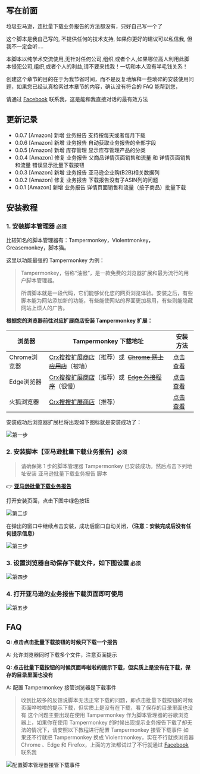 ## **写在前面**

垃圾亚马逊，连批量下载业务报告的方法都没有，只好自己写一个了

这个脚本是我自己写的, 不提供任何的技术支持, 如果你更好的建议可以私信我, 但我不一定会听....

本脚本以纯学术交流使用,无针对任何公司,组织,或者个人,如果哪位高人利用此脚本侵犯公司,组织,或者个人的利益,请不要来找我！一切和本人没有半毛钱关系！

创建这个章节的目的在于为我节省时间，而不是反复地解释一些琐碎的安装使用问题，如果您已经认真检索过本章节的内容，确认没有符合的 FAQ 能帮到您，

请通过 [Facebook](https://www.facebook.com/MaiXiaoMeng) 联系我，这是能和我直接对话的最有效方法

## 更新记录

* 0.0.7 [Amazon] 新增 业务报告 支持按每天或者每月下载
* 0.0.6 [Amazon] 新增 业务报告 自动获取业务报告的全部字段
* 0.0.5 [Amazon] 新增 库存管理 显示库存管理产品的分类
* 0.0.4 [Amazon] 修复 业务报告 父商品详情页面销售和流量 和 详情页面销售和流量 错误显示批量下载按钮
* 0.0.3 [Amazon] 新增 业务报告 亚马逊企业购(B2B)相关数据列
* 0.0.2 [Amazon] 修复 业务报告 下载报告没有子ASIN列的问题
* 0.0.1 [Amazon] 新增 业务报告 详情页面销售和流量（按子商品）批量下载

## 安装教程

### 1. 安装脚本管理器 **`必须`**

比较知名的脚本管理器有：Tampermonkey，Violentmonkey，Greasemonkey，脚本猫。

这里以功能最强的 Tampermonkey 为例：

> Tampermonkey，俗称“油猴”，是一款免费的浏览器扩展和最为流行的用户脚本管理器。
>
> 所谓脚本就是一段代码，它们能够优化您的网页浏览体验。安装之后，有些脚本能为网站添加新的功能，有些能使网站的界面更加易用，有些则能隐藏网站上烦人的广告。

**根据您的浏览器前往对应扩展商店安装  Tampermonkey 扩展：**

| 浏览器       | Tampermonkey 下载地址                                                                                                                                                                                                         | 安装方法                                                                                                          |
| ------------ | ----------------------------------------------------------------------------------------------------------------------------------------------------------------------------------------------------------------------------- | ----------------------------------------------------------------------------------------------------------------- |
| Chrome浏览器 | [Crx搜搜扩展商店](https://www.crxsoso.com/webstore/detail/dhdgffkkebhmkfjojejmpbldmpobfkfo)（推荐）或  ~~[Chrome 网上应用店](https://chrome.google.com/webstore/detail/tampermonkey/dhdgffkkebhmkfjojejmpbldmpobfkfo)~~（被墙）  | [点击查看](https://www.baiduyun.wiki/zh-cn/crx.html?spm=1664612349106#chrome%E6%B5%8F%E8%A7%88%E5%99%A8)             |
| Edge浏览器   | [Crx搜搜扩展商店](https://www.crxsoso.com/addon/detail/iikmkjmpaadaobahmlepeloendndfphd)（推荐）或  ~~[Edge 外接程序](https://microsoftedge.microsoft.com/addons/detail/tampermonkey/iikmkjmpaadaobahmlepeloendndfphd)~~（很慢） | [点击查看](https://www.baiduyun.wiki/zh-cn/crx.html?spm=1664612349106#edge%E6%B5%8F%E8%A7%88%E5%99%A8)               |
| 火狐浏览器   | [Crx搜搜扩展商店](https://www.crxsoso.com/firefox/detail/tampermonkey)（推荐）                                                                                                                                                   | [点击查看](https://www.baiduyun.wiki/zh-cn/crx.html?spm=1664612349106#%E7%81%AB%E7%8B%90%E6%B5%8F%E8%A7%88%E5%99%A8) |

安装成功后浏览器扩展栏将出现如下图标就是安装成功了：

![第一步](https://s2.loli.net/2022/12/03/edEG3mY7TLvCpgf.png)

### 2. 安装脚本【亚马逊批量下载业务报告】**`必须`**

> 请确保第 1 步的脚本管理器 Tampermonkey 已安装成功。然后点击下列地址安装 亚马逊批量下载业务报告 脚本

👉 **[亚马逊批量下载业务报告](https://greasyfork.org/zh-CN/scripts/449460)**

打开安装页面，点击下图中绿色按钮

![第二步](https://s2.loli.net/2022/12/03/cXLYKv5RgMAQe1z.png)

在弹出的窗口中继续点击安装，成功后窗口自动关闭，**（注意：安装完成后没有任何提示信息）**

![第三步](https://s2.loli.net/2022/12/03/tKvoxOH4hXFSgyN.png)

### 3. 设置浏览器自动保存下载文件，如下图设置 **`必须`**

![第四步](https://s2.loli.net/2022/12/03/OIKVLXd3CcihRuY.png)

### 4. 打开亚马逊的业务报告下载页面即可使用

![第五步](https://s2.loli.net/2022/12/03/s4QNLJy7uz6OrZF.png)

## FAQ

**Q: 点击点击批量下载按钮的时候只下载一个报告**

A: 允许浏览器同时下载多个文件，注意页面提示

**Q: 点击批量下载按钮的时候页面哗啦啦的提示下载，但实质上是没有在下载，保存的目录里面也没有**

A: 配置 Tampermonkey 接管浏览器是下载事件

> 收到比较多的反馈说脚本无法正常下载的问题，即点击批量下载按钮的时候页面哗啦啦的提示下载，但实质上是没有在下载，看了保存的目录里面也没有
> 这个问题主要出现在使用 Tampermonkey 作为脚本管理器的谷歌浏览器上，如果你在使用 Tampermonkey 的时候出现提示业务报告下载了却无法的情况下，请安照以下教程进行配置 Tampermonkey 接管下载事件
> 如果还不行就把 Tampermonkey 换成 Violentmonkey，实在不行就换浏览器 Chrome 、Edge 和 Firefox，上面的方法都试过了不行就通过 [Facebook](https://www.facebook.com/MaiXiaoMeng) 联系我

![配置脚本管理器接管下载事件](https://s2.loli.net/2022/12/07/m5dWk791plzZEhQ.jpg)